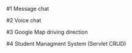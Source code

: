 #1 Message chat

#2 Voice chat

#3 Google Map driving direction

#4 Student Managment System (Servlet CRUD) 
